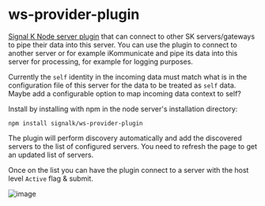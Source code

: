 # ws-provider-plugin
[Signal K Node server plugin](https://github.com/SignalK/signalk-server-node/blob/master/SERVERPLUGINS.md) that can connect to other SK servers/gateways to pipe their data into this server. You can use the plugin to connect to another server or for example iKommunicate and pipe its data into this server for processing, for example for logging purposes.

Currently the `self` identity in the incoming data must match what is in the configuration file of this server for the data to be treated as `self` data. Maybe add a configurable option to map incoming data context to self?

Install by installing with npm in the node server's installation directory:
```
npm install signalk/ws-provider-plugin
```

The plugin will perform discovery automatically and add the discovered servers to the list of configured servers. You need to refresh the page to get an updated list of servers.

Once on the list you can have the plugin connect to a server with the host level `Active` flag & submit.


![image](https://cloud.githubusercontent.com/assets/1049678/22710033/821b5990-ed84-11e6-858d-a5b74b2f6589.png)
